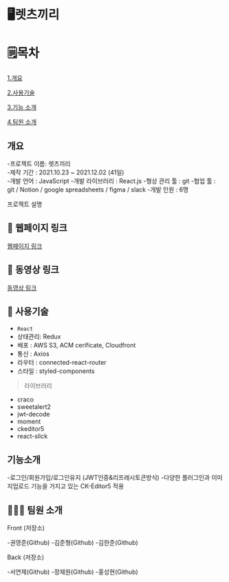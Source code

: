 # 🖥렛츠끼리


# 🗒목차

[1.개요](#개요)

[2.사용기술](#사용기술)

[3.기능 소개](#기능-소개)

[4.팀원 소개](#팀원-소개)




## 개요
-프로젝트 이름: 렛츠끼리<br/>
-제작 기간 : 2021.10.23 ~ 2021.12.02 (41일)<br/>
-개발 언어 : JavaScript
-개발 라이브러리 : React.js
-형상 관리 툴 : git
-협업 툴 : git / Notion / google spreadsheets / figma / slack
-개발 인원 : 6명

프로젝트 설명

## 🔗 웹페이지 링크
[웹페이지 링크](https://letskkirri.com/)

## 🔗 동영상 링크
[동영상 링크](https://youtu.be/YNJTVbOcyKs)




## 🔨 사용기술
* `React`
* 상태관리: Redux
* 배포 : AWS S3, ACM cerificate, Cloudfront
* 통신 : Axios
* 라우터 : connected-react-router
* 스타일 : styled-components




> 라이브러리
- craco
- sweetalert2
- jwt-decode
- moment
- ckeditor5
- react-slick



## 기능소개

-로그인/회원가입/로그인유지 (JWT인증&리프레시토큰방식)
-다양한 플러그인과 이미지업로드 기능을 가지고 있는 CK-Editor5 적용




## 👨‍👨‍👦 팀원 소개

Front (저장소)

-권영준(Github)
-김준형(Github)
-김한준(Github)

Back (저장소)

-서연제(Github)
-장재원(Github)
-홍성현(Github)



